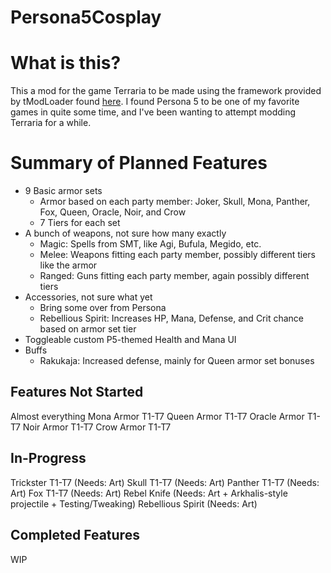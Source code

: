 # Persona5Cosplay
# What is this?
This a mod for the game Terraria to be made using the framework provided by tModLoader found [here](https://forums.terraria.org/index.php?threads/1-3-tmodloader-a-modding-api.23726/).
I found Persona 5 to be one of my favorite games in quite some time, and I've been wanting to attempt modding Terraria for a while.

# Summary of Planned Features
- 9 Basic armor sets
   - Armor based on each party member: Joker, Skull, Mona, Panther, Fox, Queen, Oracle, Noir, and Crow
   - 7 Tiers for each set
- A bunch of weapons, not sure how many exactly
   - Magic: Spells from SMT, like Agi, Bufula, Megido, etc.
   - Melee: Weapons fitting each party member, possibly different tiers like the armor
   - Ranged: Guns fitting each party member, again possibly different tiers
- Accessories, not sure what yet
   - Bring some over from Persona
   - Rebellious Spirit: Increases HP, Mana, Defense, and Crit chance based on armor set tier
- Toggleable custom P5-themed Health and Mana UI
- Buffs
   - Rakukaja: Increased defense, mainly for Queen armor set bonuses

## Features Not Started
Almost everything
Mona Armor T1-T7
Queen Armor T1-T7
Oracle Armor T1-T7
Noir Armor T1-T7
Crow Armor T1-T7

## In-Progress
Trickster T1-T7 (Needs: Art)
Skull T1-T7 (Needs: Art)
Panther T1-T7 (Needs: Art)
Fox T1-T7 (Needs: Art)
Rebel Knife (Needs: Art + Arkhalis-style projectile + Testing/Tweaking)
Rebellious Spirit (Needs: Art)

## Completed Features
WIP